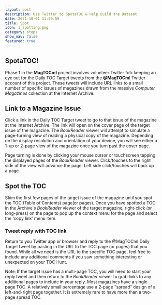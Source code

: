 ```yaml
---
layout: post
description: Use Twitter to SpotaTOC & Help Build the Dataset
date: 2021-10-01 11:59:59
title: Spot
icon: 1_spotting.png
category: steps
show_nav: false
featured: true
---
```

## SpotaTOC!

Phase 1 in the **MagTOCml** project involves volunteer Twitter folk keeping an eye out for the Daily TOC Target tweets from the **@MagTOCml** Twitter account of this project. These tweets will include URL links to a small number of specific issues of magazines drawn from the massive *Computer Magazines* collection at the Internet Archive.

## Link to a Magazine Issue

Click a link in the Daily TOC Target tweet to go to that issue of the magazine at the Internet Archive. The link will open on the cover page of the target issue of the magazine. The *BookReader* viewer will attempt to simulate a page-turning view of reading a physical copy of the magazine. Depending on the display resolution and orientation of your device, you will see either a 1-up or 2-page view of the magazine once you turn past the cover page.

Page turning is done by clicking your mouse cursor or touchscreen tapping the displayed pages of the *BookReader* viewer. Click/touches to the right side of the view will advance the page. Left side click/touches will back up a page.

## Spot the TOC

Skim the first few pages of the target issue of the magazine until you spot the TOC (Table of Contents) page(or pages). Once you have spotted a TOC in the Archive's *BookReader* viewer of the target magazine, right-click (or long-press) on the page to pop up the context menu for the page and select the 'copy link' menu item.

### Tweet reply with TOC link
Return to you Twitter app or browser and reply to the @MagTOCml Daily Target tweet by pasting in the URL to the TOC page (or pages) that you found. While all we need is the URL to the specific TOC page, feel free to include any additional comments if you saw something interesting or unexpected on your TOC Hunt.

Note: If the target issue has a multi-page TOC, you will need to start your reply tweet and then return to the *BookReader* viewer to grab links to any additional pages to include in your reply. Most magazines have a single page TOC. A relatively small percentage use a 2-page "spread" design of a left-and-right page together. It is extremely rare to have more than a two-page spread TOC.
